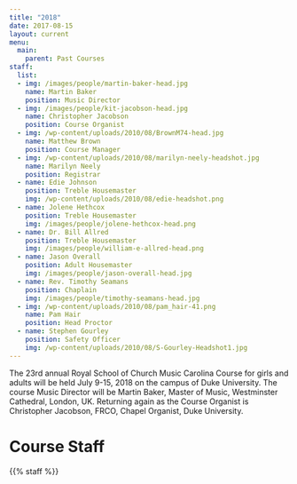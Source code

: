 ```yaml
---
title: "2018"
date: 2017-08-15
layout: current
menu:
  main:
    parent: Past Courses
staff:
  list:
  - img: /images/people/martin-baker-head.jpg
    name: Martin Baker
    position: Music Director
  - img: /images/people/kit-jacobson-head.jpg
    name: Christopher Jacobson
    position: Course Organist
  - img: /wp-content/uploads/2010/08/BrownM74-head.jpg
    name: Matthew Brown
    position: Course Manager
  - img: /wp-content/uploads/2010/08/marilyn-neely-headshot.jpg
    name: Marilyn Neely
    position: Registrar
  - name: Edie Johnson
    position: Treble Housemaster
    img: /wp-content/uploads/2010/08/edie-headshot.png
  - name: Jolene Hethcox
    position: Treble Housemaster
    img: /images/people/jolene-hethcox-head.png
  - name: Dr. Bill Allred
    position: Treble Housemaster
    img: /images/people/william-e-allred-head.png
  - name: Jason Overall
    position: Adult Housemaster
    img: /images/people/jason-overall-head.jpg
  - name: Rev. Timothy Seamans
    position: Chaplain
    img: /images/people/timothy-seamans-head.jpg
  - img: /wp-content/uploads/2010/08/pam_hair-41.png
    name: Pam Hair
    position: Head Proctor
  - name: Stephen Gourley
    position: Safety Officer
    img: /wp-content/uploads/2010/08/S-Gourley-Headshot1.jpg
---
```


The 23rd annual Royal School of Church Music Carolina Course for girls and
adults will be held July 9-15, 2018 on the campus of Duke University.  The
course Music Director will be Martin Baker, Master of Music, Westminster
Cathedral, London, UK.  Returning again as the Course Organist is Christopher
Jacobson, FRCO, Chapel Organist, Duke University.

# Course Staff

{{% staff %}}



